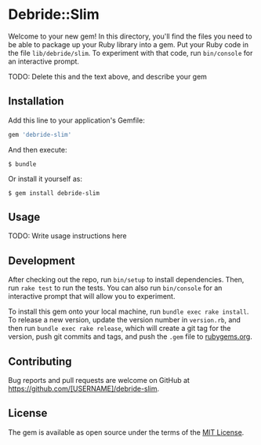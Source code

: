 # Debride::Slim

Welcome to your new gem! In this directory, you'll find the files you need to be able to package up your Ruby library into a gem. Put your Ruby code in the file `lib/debride/slim`. To experiment with that code, run `bin/console` for an interactive prompt.

TODO: Delete this and the text above, and describe your gem

## Installation

Add this line to your application's Gemfile:

```ruby
gem 'debride-slim'
```

And then execute:

    $ bundle

Or install it yourself as:

    $ gem install debride-slim

## Usage

TODO: Write usage instructions here

## Development

After checking out the repo, run `bin/setup` to install dependencies. Then, run `rake test` to run the tests. You can also run `bin/console` for an interactive prompt that will allow you to experiment.

To install this gem onto your local machine, run `bundle exec rake install`. To release a new version, update the version number in `version.rb`, and then run `bundle exec rake release`, which will create a git tag for the version, push git commits and tags, and push the `.gem` file to [rubygems.org](https://rubygems.org).

## Contributing

Bug reports and pull requests are welcome on GitHub at https://github.com/[USERNAME]/debride-slim.


## License

The gem is available as open source under the terms of the [MIT License](http://opensource.org/licenses/MIT).

